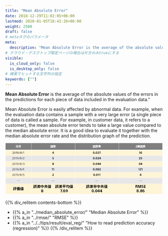 ```yaml
---
title: "Mean Absolute Error"
date: 2018-12-29T11:02:05+06:00
lastmod: 2020-01-05T10:42:26+06:00
weight: 2500
draft: false
# metaタグのパラメータ
meta:
  description: "Mean Absolute Error is the average of the absolute values of the errors in the predictions for each piece of data included in the evaluation data."
# クラウド・デスクトップ限定ページの場合は片方のみtrueにする
visible:
  is_cloud_only: false
  is_desktop_only: false
# 検索でヒットする文字列の指定
keywords: [""]
---
```


**Mean Absolute Error** is the average of the absolute values of the errors in the predictions for each piece of data included in the evaluation data."

Mean Absolute Error is easily affected by abnormal data. For example, when the evaluation data contains a sample with a very large error (a single piece of data is called a sample. For example, in customer data, it refers to a customer), the mean absolute error tends to take a large value compared to the median absolute error. It is a good idea to evaluate it together with the median absolute error rate and the distribution graph of the prediction.

![](../img_en/t_slide15.png)

{{% div_relitem contents-bottom %}}

- {{% a_in "../median_absolute_error/" "Median Absolute Error" %}}
- {{% a_in "../rmse/" "RMSE" %}}
- {{% a_in "../../tips/result/eval_reg/" "How to read prediction accuracy (regression)" %}}
  {{% /div_relitem %}}
